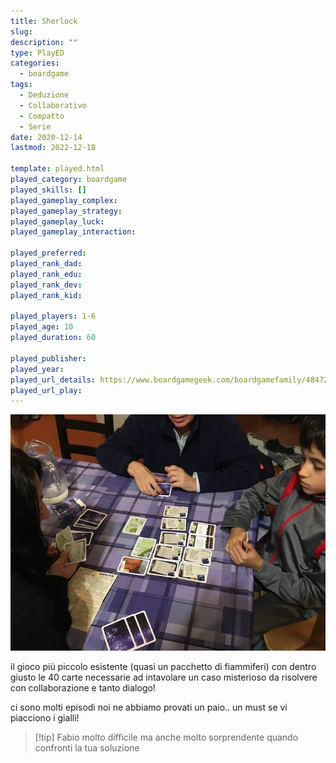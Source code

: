 ```yaml
---
title: Sherlock
slug: 
description: ""
type: PlayED
categories:
  - boardgame
tags:
  - Deduzione
  - Collaborativo
  - Compatto
  - Serie
date: 2020-12-14
lastmod: 2022-12-18

template: played.html
played_category: boardgame
played_skills: []
played_gameplay_complex: 
played_gameplay_strategy: 
played_gameplay_luck: 
played_gameplay_interaction: 

played_preferred: 
played_rank_dad: 
played_rank_edu: 
played_rank_dev: 
played_rank_kid: 

played_players: 1-6
played_age: 10
played_duration: 60

played_publisher: 
played_year: 
played_url_details: https://www.boardgamegeek.com/boardgamefamily/48472/series-q-system-sherlock-gdm-games
played_url_play: 
---
```


![](../../assets/img/played/boardgame/sherlock.webp)

il gioco più piccolo esistente (quasi un pacchetto di fiammiferi) con dentro giusto le 40 carte necessarie ad intavolare un caso misterioso da risolvere con collaborazione e tanto dialogo!

ci sono molti episodi noi ne abbiamo provati un paio.. un must se vi piacciono i gialli!

> [!tip] Fabio
> molto difficile ma anche molto sorprendente quando confronti la tua soluzione
